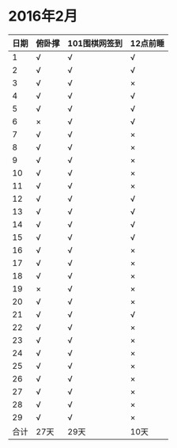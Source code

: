 # 2016年2月

日期|俯卧撑|101围棋网签到|12点前睡
:---|:-----|:------------|:--------
1|√|√|√|
2|√|√|√|
3|√|√|×|
4|√|√|√|
5|√|√|√|
6|×|√|√|
7|√|√|×|
8|√|√|×|
9|√|√|×|
10|√|√|×|
11|√|√|×|
12|√|√|√|
13|√|√|√|
14|√|√|√|
15|√|√|√|
16|√|√|×|
17|√|√|×|
18|√|√|×|
19|×|√|×|
20|√|√|×|
21|√|√|√|
22|√|√|×|
23|√|√|×|
24|√|√|×|
25|√|√|×|
26|√|√|×|
27|√|√|×|
28|√|√|×|
29|√|√|×|
合计|27天|29天|10天|